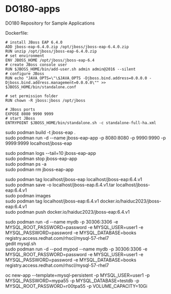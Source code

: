 # DO180-apps
DO180 Repository for Sample Applications  

Dockerfile:  
```
# install JBoss EAP 6.4.0
ADD jboss-eap-6.4.0.zip /opt/jboss/jboss-eap-6.4.0.zip
RUN unzip /opt/jboss/jboss-eap-6.4.0.zip
# set environment
ENV JBOSS_HOME /opt/jboss/jboss-eap-6.4
# create JBoss console user
RUN $JBOSS_HOME/bin/add-user.sh admin admin@2016 --silent
# configure JBoss
RUN echo "JAVA_OPTS=\"\$JAVA_OPTS -Djboss.bind.address=0.0.0.0 -Djboss.bind.address.management=0.0.0.0\"" >> $JBOSS_HOME/bin/standalone.conf

# set permission folder
RUN chown -R jboss:jboss /opt/jboss

# JBoss ports
EXPOSE 8080 9990 9999
# start JBoss
ENTRYPOINT $JBOSS_HOME/bin/standalone.sh -c standalone-full-ha.xml
```

sudo podman build -t jboss-eap .  
sudo podman run -d --name jboss-eap-app -p 8080:8080 -p 9990:9990 -p 9999:9999 localhost/jboss-eap  
  
sudo podman logs --tail=10 jboss-eap-app  
sudo podman stop jboss-eap-app  
sudo podman ps -a  
sudo podman rm jboss-eap-app  
  
sudo podman tag localhost/jboss-eap localhost/jboss-eap:6.4.v1  
sudo podman save -o localhost/jboss-eap.6.4.v1.tar localhost/jboss-eap:6.4.v1  
sudo podman images  
sudo podman tag localhost/jboss-eap:6.4.v1 docker.io/haiduc2023/jboss-eap:6.4.v1  
sudo podman push docker.io/haiduc2023/jboss-eap:6.4.v1  
  
sudo podman run -d --name mydb -p 30306:3306 -e MYSQL_ROOT_PASSWORD=password -e MYSQL_USER=user1 -e MYSQL_PASSWORD=password -e MYSQL_DATABASE=books registry.access.redhat.com/rhscl/mysql-57-rhel7  
gedit mysql.sh  
sudo podman run -d --pod mypod --name mydb -p 30306:3306 -e MYSQL_ROOT_PASSWORD=password -e MYSQL_USER=user1 -e MYSQL_PASSWORD=password -e MYSQL_DATABASE=books registry.access.redhat.com/rhscl/mysql-57-rhel7  


oc new-app --template=mysql-persistent -p MYSQL_USER=user1 -p MYSQL_PASSWORD=mypa55 -p MYSQL_DATABASE=testdb -p MYSQL_ROOT_PASSWORD=r00tpa55 -p VOLUME_CAPACITY=10Gi  

